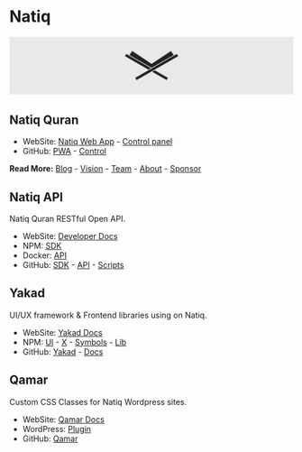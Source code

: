 # Natiq

![Natiq logo on header](/profile/header.png "Natiq")

## Natiq Quran

- WebSite: [Natiq Web App](https://natiq.net) - [Control panel](https://control.natiq.net)
- GitHub: [PWA](https://github.com/NatiqQuran/nq-pwa) - [Control](https://github.com/NatiqQuran/nq-control)

**Read More:** [Blog](https://blog.natiq.net) - [Vision](https://blog.natiq.net/vision) - [Team](https://blog.natiq.net/team) - [About](https://blog.natiq.net/about) - [Sponsor](https://blog.natiq.net/sponsor)

## Natiq API
Natiq Quran RESTful Open API.

- WebSite: [Developer Docs](https://developer.natiq.net)
- NPM: [SDK](https://www.npmjs.com/package/@ntq/sdk)
- Docker: [API](https://hub.docker.com/natiqquran/nq-api)
- GitHub: [SDK](https://github.com/NatiqQuran/nq-sdk) - [API](https://github.com/NatiqQuran/nq-api) - [Scripts](https://github.com/NatiqQuran/nq-scripts)

## Yakad
UI/UX framework & Frontend libraries using on Natiq.

- WebSite: [Yakad Docs](https://yakad.natiq.net)
- NPM: [UI](https://www.npmjs.com/package/@yakad/ui) - [X](https://www.npmjs.com/package/@yakad/x) - [Symbols](https://www.npmjs.com/package/@yakad/symbols) - [Lib](https://www.npmjs.com/package/@yakad/lib)
- GitHub: [Yakad](https://github.com/NatiqQuran/yakad) - [Docs](https://github.com/NatiqQuran/yakad-docs)

## Qamar
Custom CSS Classes for Natiq Wordpress sites.

- WebSite: [Qamar Docs](https://qamar.natiq.net)
- WordPress: [Plugin](https://wordpress.org/plugins/qamar)
- GitHub: [Qamar](https://github.com/NatiqQuran/qamar)
